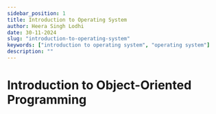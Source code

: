 ```yaml
---
sidebar_position: 1
title: Introduction to Operating System
author: Heera Singh Lodhi
date: 30-11-2024
slug: "introduction-to-operating-system"
keywords: ["introduction to operating system", "operating system"]
description: ""
---
```


# Introduction to Object-Oriented Programming



